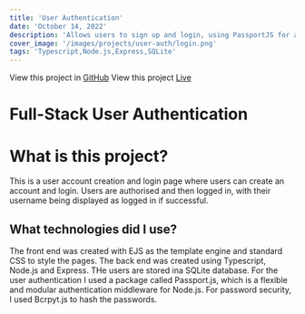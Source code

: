 ```yaml
---
title: 'User Authentication'
date: 'October 14, 2022'
description: 'Allows users to sign up and login, using PassportJS for authentication.'
cover_image: '/images/projects/user-auth/login.png'
tags: 'Typescript,Node.js,Express,SQLite'
---
```

View this project in [GitHub](https://github.com/DomDevs2000/user-auth)
View this project [Live](https://user-auth-fn0e.onrender.com)

# Full-Stack User Authentication

# What is this project?

This is a user account creation and login page where users can create an account and login. Users are authorised and
then logged in, with their username being displayed as logged in if successful.

## What technologies did I use?

The front end was created with EJS as the template engine and standard CSS to style the pages. The back end was created
using Typescript, Node.js and Express. THe users are stored ina SQLite database. For the user authentication I used a
package
called Passport.js, which is a flexible and modular authentication middleware for Node.js. For password security,
I used Bcrpyt.js to hash the passwords.
